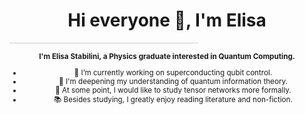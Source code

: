 <h1 align="center">Hi everyone 👋, I'm Elisa</h1>

<hr style="border: none; height: 1px; background-color: #ccc; width: 60%;">

<div align="center" style="font-size: smaller">

<p><strong>I'm Elisa Stabilini, a Physics graduate interested in Quantum Computing.</strong></p>

- 🔬 I’m currently working on superconducting qubit control.
- 🌱 I'm deepening my understanding of quantum information theory.
- 🔭 At some point, I would like to study tensor networks more formally.
- 📚 Besides studying, I greatly enjoy reading literature and non-fiction.

</div>





